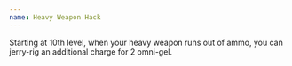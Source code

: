 ```yaml
---
name: Heavy Weapon Hack
---
```

Starting at 10th level, when your heavy weapon runs out of ammo, you can jerry-rig an additional charge for 2 omni-gel.
